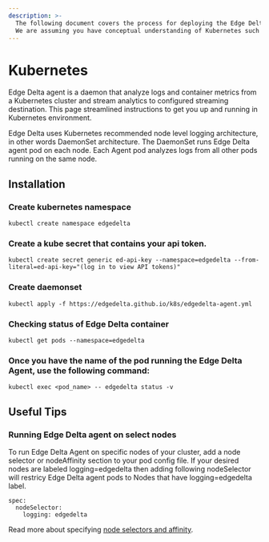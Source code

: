 ```yaml
---
description: >-
  The following document covers the process for deploying the Edge Delta agent as a DaemonSet on your Kubernetes cluster.
  We are assuming you have conceptual understanding of Kubernetes such as Pods, Nodes, DaemonSets etc. 
---
```


# Kubernetes

Edge Delta agent is a daemon that analyze logs and container metrics from a Kubernetes cluster and stream analytics to configured streaming destination. This page streamlined instructions to get you up and running in Kubernetes environment.

Edge Delta uses Kubernetes recommended node level logging architecture, in other words DaemonSet architecture. The DaemonSet runs Edge Delta agent pod on each node. Each Agent pod analyzes logs from all other pods running on the same node. 

## Installation

### Create kubernetes namespace

```text
kubectl create namespace edgedelta
```

### Create a kube secret that contains your api token.

```text
kubectl create secret generic ed-api-key --namespace=edgedelta --from-literal=ed-api-key="(log in to view API tokens)"
```

### Create daemonset 

```text
kubectl apply -f https://edgedelta.github.io/k8s/edgedelta-agent.yml
```

### Checking status of Edge Delta container

```text
kubectl get pods --namespace=edgedelta
```

### Once you have the name of the pod running the Edge Delta Agent, use the following command:

```text
kubectl exec <pod_name> -- edgedelta status -v

```

## Useful Tips

### Running Edge Delta agent on select nodes
To run Edge Delta Agent on specific nodes of your cluster, add a node selector or nodeAffinity section to your pod config file. If your desired nodes are labeled logging=edgedelta then adding following nodeSelector will restricy Edge Delta agent pods to Nodes that have logging=edgedelta label.


```text
spec:
  nodeSelector:
    logging: edgedelta

```

Read more about specifying [node selectors and affinity](https://kubernetes.io/docs/concepts/scheduling-eviction/assign-pod-node/).